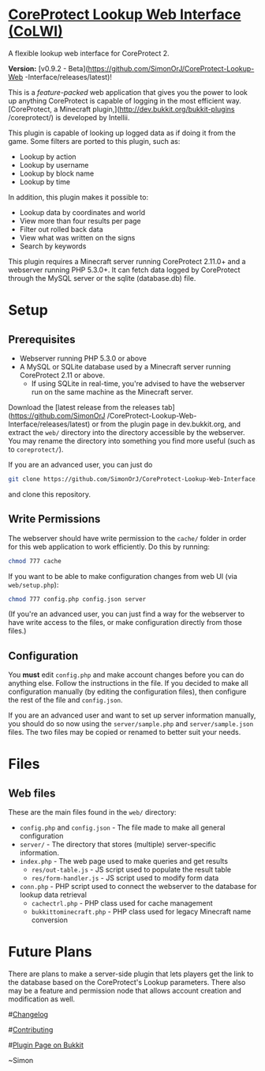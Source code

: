 [CoreProtect Lookup Web Interface (CoLWI)](https://github.com/SimonOrJ/CoreProtect-Lookup-Web-Interface)
===============================================================================
A flexible lookup web interface for CoreProtect 2.

**Version:** [v0.9.2 - Beta](https://github.com/SimonOrJ/CoreProtect-Lookup-Web
-Interface/releases/latest)!

This is a _feature-packed_ web application that gives you the power to look up
anything CoreProtect is capable of logging in the most efficient way.
[CoreProtect, a Minecraft plugin,](http://dev.bukkit.org/bukkit-plugins
/coreprotect/) is developed by Intellii.

This plugin is capable of looking up logged data as if doing it from the game.
Some filters are ported to this plugin, such as:

* Lookup by action
* Lookup by username
* Lookup by block name
* Lookup by time

In addition, this plugin makes it possible to:

* Lookup data by coordinates and world
* View more than four results per page
* Filter out rolled back data
* View what was written on the signs
* Search by keywords

This plugin requires a Minecraft server running CoreProtect 2.11.0+ and a
webserver running PHP 5.3.0+.  It can fetch data logged by CoreProtect through
the MySQL server or the sqlite (database.db) file.

# Setup

## Prerequisites

- Webserver running PHP 5.3.0 or above
- A MySQL or SQLite database used by a Minecraft server running
  CoreProtect 2.11 or above.
  - If using SQLite in real-time, you're advised to have the webserver run on
    the same machine as the Minecraft server.

Download the [latest release from the releases tab](https://github.com/SimonOrJ
/CoreProtect-Lookup-Web-Interface/releases/latest) or from the plugin page in
dev.bukkit.org, and extract the `web/` directory into the directory accessible
by the webserver.  You may rename the directory into something you find more
useful (such as to `coreprotect/`).

If you are an advanced user, you can just do
```sh
git clone https://github.com/SimonOrJ/CoreProtect-Lookup-Web-Interface.git
```
and clone this repository.

## Write Permissions

The webserver should have write permission to the `cache/` folder in order for
this web application to work efficiently.  Do this by running:
```sh
chmod 777 cache
```

If you want to be able to make configuration changes from web UI (via
`web/setup.php`):
```sh
chmod 777 config.php config.json server
```

(If you're an advanced user, you can just find a way for the webserver to have
write access to the files, or make configuration directly from those files.)

## Configuration

You **must** edit `config.php` and make account changes before you can do
anything else.  Follow the instructions in the file.  If you decided to make
all configuration manually (by editing the configuration files), then configure
the rest of the file and `config.json`.

If you are an advanced user and want to set up server information manually, you
should do so now using the `server/sample.php` and `server/sample.json` files.
The two files may be copied or renamed to better suit your needs.

# Files

## Web files
These are the main files found in the `web/` directory:

- `config.php` and `config.json` - The file made to make all general
  configuration
- `server/` - The directory that stores (multiple) server-specific information.
- `index.php` - The web page used to make queries and get results
  - `res/out-table.js` - JS script used to populate the result table
  - `res/form-handler.js` - JS script used to modify form data
- `conn.php` - PHP script used to connect the webserver to the database for
  lookup data retrieval
  - `cachectrl.php` - PHP class used for cache management
  - `bukkittominecraft.php` - PHP class used for legacy Minecraft name
    conversion

# Future Plans

There are plans to make a server-side plugin that lets players get the link to
the database based on the CoreProtect's Lookup parameters.  There also may be a
feature and permission node that allows account creation and modification as
well.

#[Changelog](changelog.md)

#[Contributing](CONTRIBUTING.md)

#[Plugin Page on Bukkit](http://dev.bukkit.org/bukkit-plugins/coreprotect-lwi/)

~Simon
